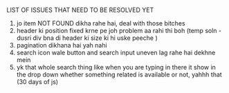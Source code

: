 LIST OF ISSUES THAT NEED TO BE RESOLVED YET


1. jo item NOT FOUND dikha rahe hai, deal with those bitches
2. header ki position fixed krne pe joh problem aa rahi thi boh (temp soln - dusri div bna di header ki size ki hi uske peeche )
3. pagination dikhana hai yah nahi
4. search icon wale button and search input uneven lag rahe hai dekhne mein
5. yk that whole search thing like when you are typing in there it show in the drop down whether something related is available or not,  yahhh that (30 days of js)


